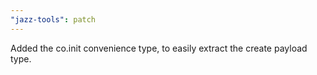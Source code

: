 ```yaml
---
"jazz-tools": patch
---
```


Added the co.init convenience type, to easily extract the create payload type.
